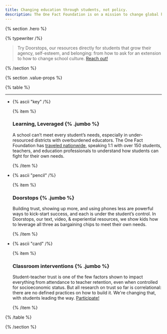 ```yaml
---
title: Changing education through students, not policy.
description: The One Fact Foundation is on a mission to change global health care and education using open source principles.
---
```


{% section .hero %}

{% typewriter /%}

> Try Doorstops, our resources directly for students that grow their agency, self-esteem, and belonging: from how to ask for an extension to how to change school culture. [Reach out!](mailto:ben@onefact.org)


{% /section %}

{% section .value-props %}

{% table %}

---

- {% ascii "key" /%}

  {% item %}

  ### Learning, Leveraged {% .jumbo %}

  A school can’t meet every student’s needs, especially in under-resourced districts with overburdened educators. The One Fact Foundation has [traveled nationwide](/pdfs/Leveraged.pdf), speaking 1:1 with over 150 students, teachers, and education professionals to understand how students can fight for their own needs.

  {% /item %}

- {% ascii "pencil" /%}

  {% item %}

  ### Doorstops {% .jumbo %}

  Building trust, showing up more, and using phones less are powerful ways to kick-start success, and each is under the student’s control. In Doorstops, our text, video, & experiential resources, we show kids how to leverage all three as bargaining chips to meet their own needs.

  {% /item %}

- {% ascii "card" /%}

  {% item %}

  ### Classroom interventions {% .jumbo %}

  Student-teacher trust is one of the few factors shown to impact everything from attendance to teacher retention, even when controlled for socioeconomic status. But all research on trust so far is correlational: there are no defined practices on how to build it. We're changing that, with students leading the way. [Participate!](/intervention.md)

  {% /item %}

{% /table %}

{% /section %}